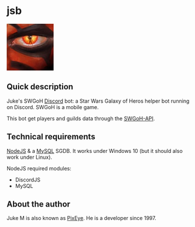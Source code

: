 # jsb

![Logo of JsB](Assets/Maul-s-eye_128x128.jpg)

## Quick description

Juke's SWGoH [Discord](https://discordapp.com/) bot: a Star Wars Galaxy of Heros helper bot running on Discord. SWGoH is a mobile game.

This bot get players and guilds data through the [SWGoH-API](https://api.swgoh.help/).

## Technical requirements

[NodeJS](https://nodejs.org/en/) & a [MySQL](https://dev.mysql.com/) SGDB.
It works under Windows 10 (but it should also work under Linux).

NodeJS required modules:

* DiscordJS
* MySQL

## About the author

Juke M is also known as [PixEye](http://pixeye.net). He is a developer since 1997.